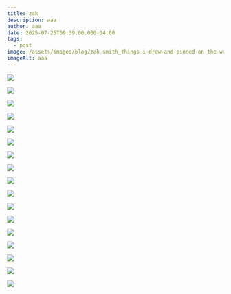 ```yaml
---
title: zak
description: aaa
author: aaa
date: 2025-07-25T09:39:00.000-04:00
tags:
  - post
image: /assets/images/blog/zak-smith_things-i-drew-and-pinned-on-the-wall_aid281137.jpg
imageAlt: aaa
---
```

![](/assets/images/blog/1b-1.jpg)

![](/assets/images/blog/18fa55f0-5947-4c93-b8d8-e806de7a6568.jpeg)

![](/assets/images/blog/51a8280898aa28d8a21936090707ed9f.jpeg)

![](/assets/images/blog/77a729373b8231d4abf5c3342b5e7f49.webp)

![](/assets/images/blog/207_1_art_unlimited_december_2024_zak_smith_sawa_from_the_girls_in_the_naked_girl_business_series__rago_auction.jpg)

![](/assets/images/blog/953bf832795322f7aceddd63eafe275b.webp)

![](/assets/images/blog/2019_cks_17990_0039_000-zak_smith_girls_in_the_naked_business_sasha_grey-.jpg)

![](/assets/images/blog/be4660a44962935b66d59e8f13fc8409.jpeg)

![](/assets/images/blog/c6vrfqfvmaaloag.jpg)

![](/assets/images/blog/cyborgfrogspacenewestholes.jpg)

![](/assets/images/blog/ed2eceae-62b2-4bd5-bd08-6685e7280c5c.jpeg)

![](/assets/images/blog/ek_smith_self-portrait-1_pr_w.webp)

![](/assets/images/blog/gwvmtwsxwaec_5h.jpg)

![](/assets/images/blog/h0046-l375546792.jpg)

![](/assets/images/blog/riae-in-subway.webp)

![](/assets/images/blog/yams_tarot_painting.jpeg)

![](/assets/images/blog/zak-smith_spidey-berlin_aid288962.jpg)
